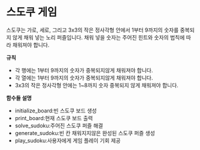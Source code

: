 # 스도쿠 게임
스도쿠는 가로, 세로, 그리고 3x3의 작은 정사각형 안에서 1부터 9까지의 숫자를 중복되지 않게 채워 넣는 노리 퍼즐입니다. 채워 넣을 숫자는 주어진 힌트와 숫자의 법칙에 따라 채워져야 합니다.

**규칙**

- 각 행에는 1부터 9까지의 숫자가 중복되지않게 채워져야 합니다.
- 각 열에는 1부터 9까지의 숫자가 중복되지않게 채워져야 합니다.
- 3x3의 작은 정사각형 안에는 1~8까지 숫자 중복되지 않게 채워져야 합니다.

**함수들 설명**

- initialize_board:빈 스도쿠 보드 생성
- print_board:현재 스도쿠 보드 출력
- solve_sudoku:주어진 스도쿠 퍼즐 해결
- generate_sudoku:빈 칸 채워지지않은 완성된 스도쿠 퍼즐 생성
- play_sudoku:사용자에게 게임 플레이 기회 제공
